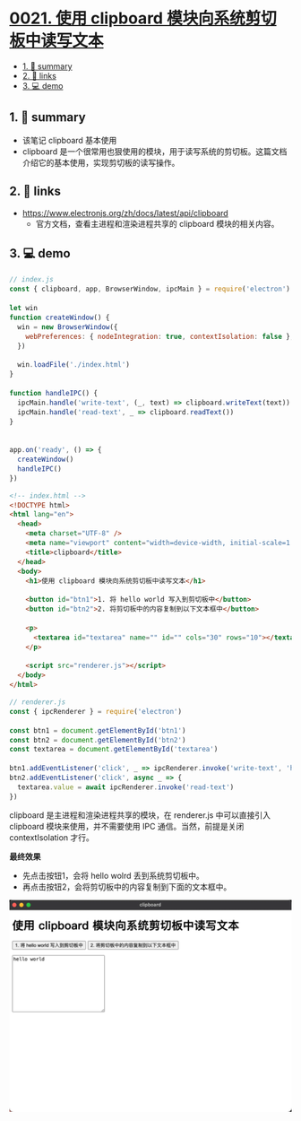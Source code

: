 # [0021. 使用 clipboard 模块向系统剪切板中读写文本](https://github.com/Tdahuyou/electron/tree/main/0021.%20%E4%BD%BF%E7%94%A8%20clipboard%20%E6%A8%A1%E5%9D%97%E5%90%91%E7%B3%BB%E7%BB%9F%E5%89%AA%E5%88%87%E6%9D%BF%E4%B8%AD%E8%AF%BB%E5%86%99%E6%96%87%E6%9C%AC)

<!-- region:toc -->
- [1. 📝 summary](#1--summary)
- [2. 🔗 links](#2--links)
- [3. 💻 demo](#3--demo)
<!-- endregion:toc -->
## 1. 📝 summary
- 该笔记 clipboard 基本使用
- clipboard 是一个很常用也狠使用的模块，用于读写系统的剪切板。这篇文档介绍它的基本使用，实现剪切板的读写操作。

## 2. 🔗 links

- https://www.electronjs.org/zh/docs/latest/api/clipboard
  - 官方文档，查看主进程和渲染进程共享的 clipboard 模块的相关内容。

## 3. 💻 demo

```js
// index.js
const { clipboard, app, BrowserWindow, ipcMain } = require('electron')

let win
function createWindow() {
  win = new BrowserWindow({
    webPreferences: { nodeIntegration: true, contextIsolation: false },
  })

  win.loadFile('./index.html')
}

function handleIPC() {
  ipcMain.handle('write-text', (_, text) => clipboard.writeText(text))
  ipcMain.handle('read-text', _ => clipboard.readText())
}


app.on('ready', () => {
  createWindow()
  handleIPC()
})
```

```html
<!-- index.html -->
<!DOCTYPE html>
<html lang="en">
  <head>
    <meta charset="UTF-8" />
    <meta name="viewport" content="width=device-width, initial-scale=1.0" />
    <title>clipboard</title>
  </head>
  <body>
    <h1>使用 clipboard 模块向系统剪切板中读写文本</h1>

    <button id="btn1">1. 将 hello world 写入到剪切板中</button>
    <button id="btn2">2. 将剪切板中的内容复制到以下文本框中</button>

    <p>
      <textarea id="textarea" name="" id="" cols="30" rows="10"></textarea>
    </p>

    <script src="renderer.js"></script>
  </body>
</html>
```

```js
// renderer.js
const { ipcRenderer } = require('electron')

const btn1 = document.getElementById('btn1')
const btn2 = document.getElementById('btn2')
const textarea = document.getElementById('textarea')

btn1.addEventListener('click', _ => ipcRenderer.invoke('write-text', 'hello world'))
btn2.addEventListener('click', async _ => {
  textarea.value = await ipcRenderer.invoke('read-text')
})
```

clipboard 是主进程和渲染进程共享的模块，在 renderer.js 中可以直接引入 clipboard 模块来使用，并不需要使用 IPC 通信。当然，前提是关闭 contextIsolation 才行。

**最终效果**

- 先点击按钮1，会将 hello wolrd 丢到系统剪切板中。
- 再点击按钮2，会将剪切板中的内容复制到下面的文本框中。

![](md-imgs/2024-10-07-22-14-23.png)

